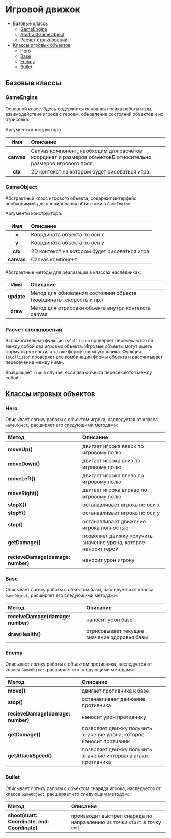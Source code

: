 # Игровой движок

- [Базовые классы](#базовые-классы)
  - [GameEngine](#gameengine)
  - [AbstractGameObject](#gameobject)
  - [Расчет столкновений](#расчет-столкновений)
- [Классы игровых объектов](#классы-игровых-объектов)
  - [Hero](#hero)
  - [Base](#base)
  - [Enemy](#enemy)
  - [Bullet](#bullet)

## Базовые классы

### GameEngine

Основной класс. Здесь содержится основная логика работы игры, взаимодействие игрока с героем, обновление состояний объектов и их отрисовка.

Аргументы конструктора

|    Имя     | Описание                                                                                                    |
| :--------: | :---------------------------------------------------------------------------------------------------------- |
| **canvas** | Canvas компонент, необходим для расчетов координат и размеров объектовБ относительно размеров игрового поля |
|  **ctx**   | 2D контекст на котором будет рисоваться игра                                                                |

### GameObject

Абстрактный класс игрового объекта, содержит интерфейс необходимый для оперирования объектами в `GameEngine`

Аргументы конструктора:

|    Имя     | Описание                                     |
| :--------: | :------------------------------------------- |
|   **x**    | Координата объекта по оси х                  |
|   **y**    | Координата объекта по оси у                  |
|  **ctx**   | 2D контекст на котором будет рисоваться игра |
| **canvas** | Canvas компонент                             |

Абстрактные методы для реализации в классах наследниках:

|    Имя     | Описание                                                            |
| :--------: | :------------------------------------------------------------------ |
| **update** | Метод для обновления состояния объекта (координаты, скорость и пр.) |
|  **draw**  | Метод для отрисовки объекта внутри контекста canvas                 |

### Расчет столкновений

Вспомогательная функция `isCollision` проверяет пересекаются ли между собой два игровых объекта. Игровые объекты могут иметь форму окружности, а также форму прямоугольника. Функция `isCollision` проверяет все комбинации формы объекта и рассчитывает пересечение между ними.

Возвращает `true` в случае, если два объекта пересекаются между собой.

## Классы игровых объектов

### Hero

Описывает логику работы с объектом игрока, наследуется от класса `GameObject`, расширяет его следующими методами:

| Метод                             | Описание                                                        |
| :-------------------------------- | :-------------------------------------------------------------- |
| **moveUp()**                      | двигает игрока вверх по игровому полю                           |
| **moveDown()**                    | двигает игрока вниз по игровому полю                            |
| **moveLeft()**                    | двигает игрока влево по игровому полю                           |
| **moveRight()**                   | двигает игрока вправо по игровому полю                          |
| **stopX()**                       | останавливает игрока по оси х                                   |
| **stopY()**                       | останавливает игрока по оси у                                   |
| **stop()**                        | останавливает движение игрока полностью                         |
| **getDamage()**                   | позволяет движку получить значение урона, которое наносит герой |
| **recieveDamage(damage: number)** | наносит урон игроку                                             |

### Base

Описывает логику работы с объектом базы, наследуется от класса `GameObject`, расширяет его следующими методами:

| Метод                             | Описание                                    |
| :-------------------------------- | :------------------------------------------ |
| **receiveDamage(damage: number)** | наносит урон базе                           |
| **drawHealth()**                  | отрисовывает текущее значение здоровья базы |

### Enemy

Описывает логику работы с объектом противника, наследуется от класса `GameObject`, расширяет его следующими методами:

| Метод                             | Описание                                                            |
| :-------------------------------- | :------------------------------------------------------------------ |
| **move()**                        | двигает противника к базе                                           |
| **stop()**                        | останавливает движение противника                                   |
| **recieveDamage(damage: number)** | наносит урон противнику                                             |
| **getDamage()**                   | позволяет движку получить значение урона, которое наносит противник |
| **getAttackSpeed()**              | позволяет движку получить значение интервала атаки противника       |

### Bullet

Описывает логику работы с объектом снаряда игрока, наследуется от класса `GameObject`, расширяет его следующим методом:

| Метод                                         | Описание                                                                 |
| :-------------------------------------------- | :----------------------------------------------------------------------- |
| **shoot(start: Coordinate, end: Coordinate)** | производит выстрел снаряда по направлению из точки `start` в точку `end` |
